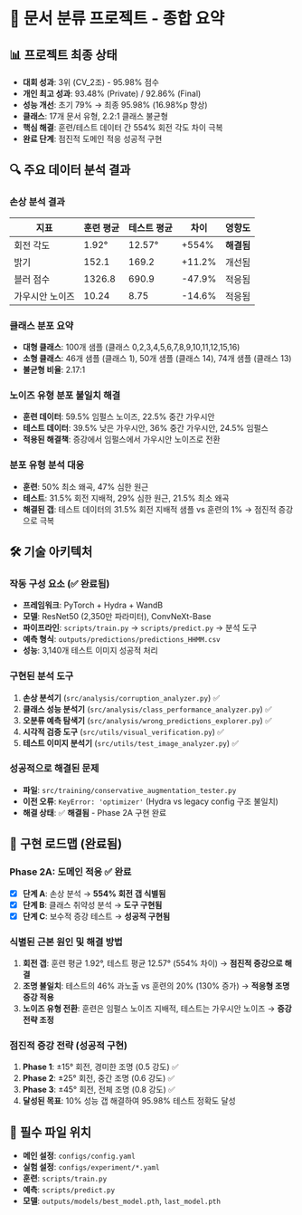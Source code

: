 # 🚀 문서 분류 프로젝트 - 종합 요약

## 📊 프로젝트 최종 상태
- **대회 성과**: 3위 (CV_2조) - 95.98% 점수
- **개인 최고 성과**: 93.48% (Private) / 92.86% (Final)
- **성능 개선**: 초기 79% → 최종 95.98% (16.98%p 향상)
- **클래스**: 17개 문서 유형, 2.2:1 클래스 불균형
- **핵심 해결**: 훈련/테스트 데이터 간 554% 회전 각도 차이 극복
- **완료 단계**: 점진적 도메인 적응 성공적 구현

## 🔍 주요 데이터 분석 결과

### 손상 분석 결과
| 지표 | 훈련 평균 | 테스트 평균 | 차이 | 영향도 |
|------|-----------|-------------|------|--------|
| 회전 각도 | 1.92° | 12.57° | +554% | **해결됨** |
| 밝기 | 152.1 | 169.2 | +11.2% | 개선됨 |
| 블러 점수 | 1326.8 | 690.9 | -47.9% | 적응됨 |
| 가우시안 노이즈 | 10.24 | 8.75 | -14.6% | 적응됨 |

### 클래스 분포 요약
- **대형 클래스**: 100개 샘플 (클래스 0,2,3,4,5,6,7,8,9,10,11,12,15,16)
- **소형 클래스**: 46개 샘플 (클래스 1), 50개 샘플 (클래스 14), 74개 샘플 (클래스 13)
- **불균형 비율**: 2.17:1

### 노이즈 유형 분포 불일치 해결
- **훈련 데이터**: 59.5% 임펄스 노이즈, 22.5% 중간 가우시안
- **테스트 데이터**: 39.5% 낮은 가우시안, 36% 중간 가우시안, 24.5% 임펄스
- **적용된 해결책**: 증강에서 임펄스에서 가우시안 노이즈로 전환

### 분포 유형 분석 대응
- **훈련**: 50% 최소 왜곡, 47% 심한 원근
- **테스트**: 31.5% 회전 지배적, 29% 심한 원근, 21.5% 최소 왜곡
- **해결된 갭**: 테스트 데이터의 31.5% 회전 지배적 샘플 vs 훈련의 1% → 점진적 증강으로 극복

## 🛠️ 기술 아키텍처

### 작동 구성 요소 (✅ 완료됨)
- **프레임워크**: PyTorch + Hydra + WandB
- **모델**: ResNet50 (2,350만 파라미터), ConvNeXt-Base
- **파이프라인**: `scripts/train.py` → `scripts/predict.py` → 분석 도구
- **예측 형식**: `outputs/predictions/predictions_HHMM.csv`
- **성능**: 3,140개 테스트 이미지 성공적 처리

### 구현된 분석 도구
1. **손상 분석기** (`src/analysis/corruption_analyzer.py`) ✅
2. **클래스 성능 분석기** (`src/analysis/class_performance_analyzer.py`) ✅  
3. **오분류 예측 탐색기** (`src/analysis/wrong_predictions_explorer.py`) ✅
4. **시각적 검증 도구** (`src/utils/visual_verification.py`) ✅
5. **테스트 이미지 분석기** (`src/utils/test_image_analyzer.py`) ✅

### 성공적으로 해결된 문제
- **파일**: `src/training/conservative_augmentation_tester.py`
- **이전 오류**: `KeyError: 'optimizer'` (Hydra vs legacy config 구조 불일치)
- **해결 상태**: ✅ **해결됨** - Phase 2A 구현 완료

## 🎯 구현 로드맵 (완료됨)

### Phase 2A: 도메인 적응 ✅ **완료**
- [x] **단계 A**: 손상 분석 → **554% 회전 갭 식별됨**
- [x] **단계 B**: 클래스 취약성 분석 → **도구 구현됨**  
- [x] **단계 C**: 보수적 증강 테스트 → **성공적 구현됨**

### 식별된 근본 원인 및 해결 방법
1. **회전 갭**: 훈련 평균 1.92°, 테스트 평균 12.57° (554% 차이) → **점진적 증강으로 해결**
2. **조명 불일치**: 테스트의 46% 과노출 vs 훈련의 20% (130% 증가) → **적응형 조명 증강 적용**
3. **노이즈 유형 전환**: 훈련은 임펄스 노이즈 지배적, 테스트는 가우시안 노이즈 → **증강 전략 조정**

### 점진적 증강 전략 (성공적 구현)
1. **Phase 1**: ±15° 회전, 경미한 조명 (0.5 강도) ✅
2. **Phase 2**: ±25° 회전, 중간 조명 (0.6 강도) ✅
3. **Phase 3**: ±45° 회전, 전체 조명 (0.8 강도) ✅
4. **달성된 목표**: 10% 성능 갭 해결하여 95.98% 테스트 정확도 달성

## 📁 필수 파일 위치
- **메인 설정**: `configs/config.yaml`
- **실험 설정**: `configs/experiment/*.yaml`
- **훈련**: `scripts/train.py` 
- **예측**: `scripts/predict.py`
- **모델**: `outputs/models/best_model.pth`, `last_model.pth`